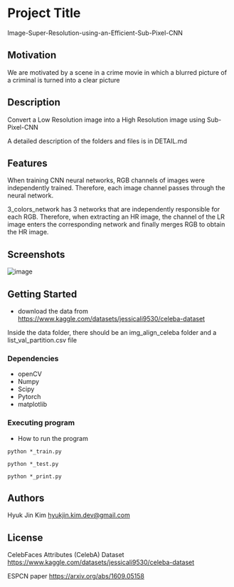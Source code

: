 # Project Title

Image-Super-Resolution-using-an-Efficient-Sub-Pixel-CNN

## Motivation

We are motivated by a scene in a crime movie in which a blurred picture of a criminal is turned into a clear picture

## Description

Convert a Low Resolution image into a High Resolution image using Sub-Pixel-CNN

A detailed description of the folders and files is in DETAIL.md

## Features

When training CNN neural networks, RGB channels of images were independently trained.
Therefore, each image channel passes through the neural network.

3_colors_network has 3 networks that are independently responsible for each RGB. Therefore, when extracting an HR image, the channel of the LR image enters the corresponding network and finally merges RGB to obtain the HR image.

## Screenshots
![image](https://user-images.githubusercontent.com/107605573/174060023-96efd4ed-4e26-4059-8e74-154fb996a490.png)

## Getting Started

* download the data from https://www.kaggle.com/datasets/jessicali9530/celeba-dataset

 Inside the data folder, there should be an img_align_celeba folder and a list_val_partition.csv file

### Dependencies

* openCV
* Numpy
* Scipy
* Pytorch
* matplotlib

### Executing program

* How to run the program
```
python *_train.py
```
```
python *_test.py
```
```
python *_print.py
```

## Authors

Hyuk Jin Kim 
hyukjin.kim.dev@gmail.com

## License

CelebFaces Attributes (CelebA) Dataset
https://www.kaggle.com/datasets/jessicali9530/celeba-dataset

ESPCN paper
https://arxiv.org/abs/1609.05158




